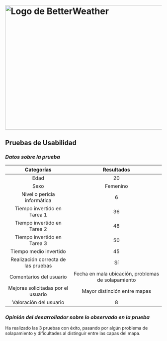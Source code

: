 # <img src="https://user-images.githubusercontent.com/91057639/211689730-a31760df-76da-4ee6-bc6b-8aa34fb7bf3c.png" alt="Logo de BetterWeather" width="900" height="400">

## Pruebas de Usabilidad

### *Datos sobre la prueba*

|             Categorías              |                    Resultados                     |
|:-----------------------------------:|:-------------------------------------------------:|
|                Edad                 |                                                20 |
|                Sexo                 |                                          Femenino |
|     Nivel o pericia informática     |                                                 6 |
|     Tiempo invertido en Tarea 1     |                                                36 |
|     Tiempo invertido en Tarea 2     |                                                48 |
|     Tiempo invertido en Tarea 3     |                                                50 |
|        Tiempo medio invertido       |                                                45 |
| Realización correcta de las pruebas |                                                Sí |
|      Comentarios del usuario        | Fecha en mala ubicación, problemas de solapamiento |
| Mejoras solicitadas por el usuario  |                      Mayor distinción entre mapas |
|       Valoración del usuario        |                                                 8 |

### *Opinión del desarrollador sobre lo observado en la prueba*
Ha realizado las 3 pruebas con éxito, pasando por algún problema de solapamiento y dificultades al distinguir entre las capas del mapa.

